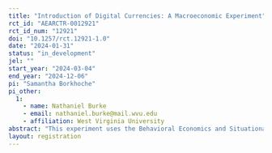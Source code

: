 ```yaml
---
title: "Introduction of Digital Currencies: A Macroeconomic Experiment"
rct_id: "AEARCTR-0012921"
rct_id_num: "12921"
doi: "10.1257/rct.12921-1.0"
date: "2024-01-31"
status: "in_development"
jel: ""
start_year: "2024-03-04"
end_year: "2024-12-06"
pi: "Samantha Borkhoche"
pi_other:
  1:
    - name: Nathaniel Burke
    - email: nathaniel.burke@mail.wvu.edu
    - affiliation: West Virginia University
abstract: "This experiment uses the Behavioral Economics and Situational Testing (BEAST) Lab at West Virginia University (WVU) and a pool of undergraduate students to test the existence of private currencies, like Bitcoin, and central bank digital currencies (CBDC), on consumer behavior in an economy. The aim of the experiment is to provide incentives to the consumer to use one of the three currencies to purchase the Good to test their currency portfolio throughout the game. First, the private currency competes with a typical fiat currency, and then the private currency competes with a CBDC. The implication for this experiment is to suggest whether a CBDC could drive out the use of private currency or if preconceived notions of government provide a disincentive to consumers to hold CBDC and allow for a preference for private currency. We hypothesize that incentives can be used to draw consumers toward using CBDC over private currency. "
layout: registration
---
```


